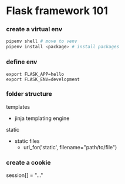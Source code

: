 # Flask framework 101

### create a virtual env

```bash
pipenv shell # move to venv
pipenv install <package> # install packages
```

### define env

```
export FLASK_APP=hello
export FLASK_ENV=development
```

### folder structure

templates

- jinja templating engine

static

- static files
    - url_for('static', filename="path/to/file")


### create a cookie
session[<key>] = "..."